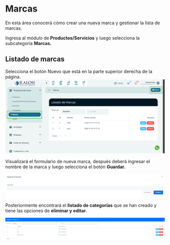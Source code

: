 # Marcas

En esta área conocerá cómo crear una nueva marca y gestionar la lista de marcas.

Ingresa al módulo de **Productos/Servicios** y luego selecciona la subcategoría **Marcas.**

## Listado de marcas

Selecciona el botón Nuevo que está en la parte superior derecha de la página.
![Alt text](img/Gestionar-mis-marcas_01.jpg)

Visualizará el formulario de nueva marca, después deberá ingresar el nombre de la  marca y luego selecciona el botón **Guardar.**

![Alt text](img/Gestionar-mis-marcas_02.png)

Posteriormente encontrará el **listado de categorías** que se han creado y tiene las opciones de **eliminar y editar.**

![Alt text](img/Gestionar-mis-marcas_03.png)
